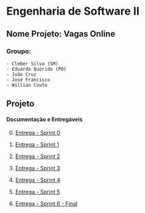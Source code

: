 # Engenharia de Software II 

## Nome Projeto: Vagas Online

### Groupo:

    - Cleber Silva (SM)
    - Eduardo Querido (PO)
    - João Cruz
    - José Francisco
    - Willian Couto
    
## Projeto

#### Documentação e Entregáveis


0. [Entrega - Sprint 0](https://github.com/eduardoquerido/eng_soft2_fatec/tree/master/documentacao/sprint_0)

1. [Entrega - Sprint 1](https://github.com/eduardoquerido/eng_soft2_fatec/tree/master/documentacao/sprint_1)

2. [Entrega - Sprint 2](https://github.com/eduardoquerido/eng_soft2_fatec/tree/master/documentacao/sprint_2)

3. [Entrega - Sprint 3](https://github.com/eduardoquerido/eng_soft2_fatec/tree/master/documentacao/sprint_3)

4. [Entrega - Sprint 4](#the-header)

5. [Entrega - Sprint 5](#the-header)

6. [Entrega - Sprint 6 - Final](#the-header)

